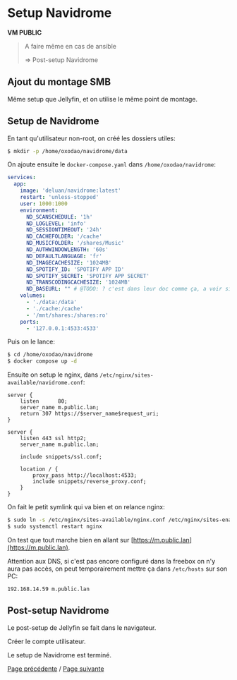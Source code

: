 # Setup Navidrome

**VM PUBLIC**

> A faire même en cas de ansible
>
> => Post-setup Navidrome

## Ajout du montage SMB

Même setup que Jellyfin, et on utilise le même point de montage.

## Setup de Navidrome

En tant qu'utilisateur non-root, on créé les dossiers utiles:
```sh
$ mkdir -p /home/oxodao/navidrome/data
```

On ajoute ensuite le `docker-compose.yaml` dans `/home/oxodao/navidrome`:
```yaml
services:
  app:
    image: 'deluan/navidrome:latest'
    restart: 'unless-stopped'
    user: 1000:1000
    environment:
      ND_SCANSCHEDULE: '1h'
      ND_LOGLEVEL: 'info'
      ND_SESSIONTIMEOUT: '24h'
      ND_CACHEFOLDER: '/cache'
      ND_MUSICFOLDER: '/shares/Music'
      ND_AUTHWINDOWLENGTH: '60s'
      ND_DEFAULTLANGUAGE: 'fr'
      ND_IMAGECACHESIZE: '1024MB'
      ND_SPOTIFY_ID: 'SPOTIFY APP ID'
      ND_SPOTIFY_SECRET: 'SPOTIFY APP SECRET'
      ND_TRANSCODINGCACHESIZE: '1024MB'
      ND_BASEURL: "" # @TODO: ? c'est dans leur doc comme ça, a voir si ça a un impact
    volumes:
      - './data:/data'
      - './cache:/cache'
      - '/mnt/shares:/shares:ro'
    ports:
      - '127.0.0.1:4533:4533'
```

Puis on le lance:
```sh
$ cd /home/oxodao/navidrome
$ docker compose up -d
```

Ensuite on setup le nginx, dans `/etc/nginx/sites-available/navidrome.conf`:
```
server {
    listen      80;
    server_name m.public.lan;
    return 307 https://$server_name$request_uri;
}

server {
    listen 443 ssl http2;
    server_name m.public.lan;

    include snippets/ssl.conf;

    location / {
        proxy_pass http://localhost:4533;
        include snippets/reverse_proxy.conf;
    }
}
```

On fait le petit symlink qui va bien et on relance nginx:
```sh
$ sudo ln -s /etc/nginx/sites-available/nginx.conf /etc/nginx/sites-enabled/nginx.conf
$ sudo systemctl restart nginx
```

On test que tout marche bien en allant sur [https://m.public.lan](https://m.public.lan).

Attention aux DNS, si c'est pas encore configuré dans la freebox on n'y aura pas accès, on peut temporairement mettre ça dans `/etc/hosts` sur son PC:
```
192.168.14.59 m.public.lan
```

## Post-setup Navidrome

Le post-setup de Jellyfin se fait dans le navigateur.

Créer le compte utilisateur.

Le setup de Navidrome est terminé.

[Page précédente](setup_jellyfin.md) / [Page suivante](setup_paperless.md)